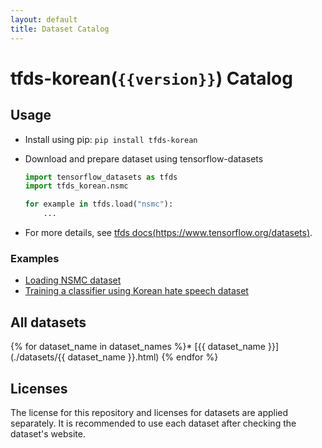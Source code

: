 ```yaml
---
layout: default
title: Dataset Catalog
---
```


# tfds-korean(`{{version}}`) Catalog

## Usage

* Install using pip: `pip install tfds-korean`
* Download and prepare dataset using tensorflow-datasets

  ```python
  import tensorflow_datasets as tfds
  import tfds_korean.nsmc

  for example in tfds.load("nsmc"):
      ...
  ```

* For more details, see [tfds docs(https://www.tensorflow.org/datasets)](https://www.tensorflow.org/datasets).

### Examples

* [Loading NSMC dataset](https://github.com/jeongukjae/tfds-korean/blob/main/examples/nsmc_loading_datasets.ipynb)
* [Training a classifier using Korean hate speech dataset](https://github.com/jeongukjae/tfds-korean/blob/main/examples/korean_hate_speech_lstm.ipynb)

## All datasets

{% for dataset_name in dataset_names %}* [{{ dataset_name }}](./datasets/{{ dataset_name }}.html)
{% endfor %}

## Licenses

The license for this repository and licenses for datasets are applied separately. It is recommended to use each dataset after checking the dataset's website.
